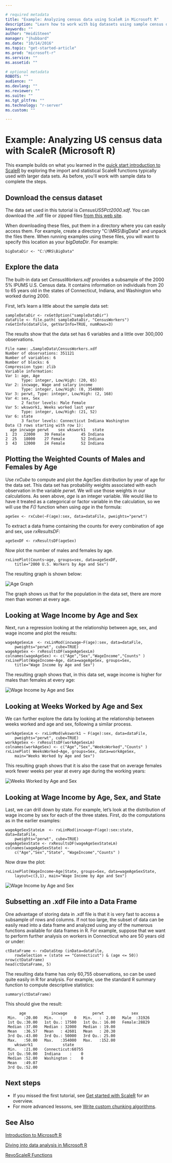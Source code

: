 ```yaml
---

# required metadata
title: "Example: Analyzing census data using ScaleR in Microsoft R"
description: "Learn how to work with big datasets using sample census data in thisample loandata in this ScaleR tutorial walkthrough.s ScaleR tutorial walkthrough."
keywords: ""
author: "HeidiSteen"
manager: "jhubbard"
ms.date: "10/14/2016"
ms.topic: "get-started-article"
ms.prod: "microsoft-r"
ms.service: ""
ms.assetid: ""

# optional metadata
ROBOTS: ""
audience: ""
ms.devlang: ""
ms.reviewer: ""
ms.suite: ""
ms.tgt_pltfrm: ""
ms.technology: "r-server"
ms.custom: ""

---
```


# Example: Analyzing US census data with ScaleR (Microsoft R)

This example builds on what you learned in the [quick start introduction to ScaleR](scaler-getting-started.md) by exploring the import and statistical ScaleR functions typically used with larger data sets. As before, you'll work with sample data to complete the steps.

## Download the census dataset

The data set used in this tutorial is *CensusUS5Pct2000.xdf*. You can download the .xdf file or zipped files [from this web site](http://go.microsoft.com/fwlink/?LinkID=698896&clcid=0x409).

When downloading these files, put them in a directory where you can easily access them. For example, create a directory "C:\MRS\BigData" and unpack the files there. When running examples using these files, you will want to specify this location as your *bigDataDir*. For example:

	bigDataDir <- "C:\MRS\BigData"

## Explore the data

The built-in data set *CensusWorkers.xdf* provides a subsample of the 2000 5% IPUMS U.S. Census data. It contains information on individuals from 20 to 65 years old in the states of Connecticut, Indiana, and Washington who worked during 2000.

First, let’s learn a little about the sample data set:

	sampleDataDir <- rxGetOption("sampleDataDir")
	dataFile <- file.path( sampleDataDir, "CensusWorkers")
	rxGetInfo(dataFile, getVarInfo=TRUE, numRows=3)

The results show that the data set has 6 variables and a little over 300,000 observations.

	File name: …SampleData\CensusWorkers.xdf
	Number of observations: 351121
	Number of variables: 6
	Number of blocks: 6
	Compression type: zlib
	Variable information:
	Var 1: age, Age
	       Type: integer, Low/High: (20, 65)
	Var 2: incwage, Wage and salary income
	       Type: integer, Low/High: (0, 354000)
	Var 3: perwt, Type: integer, Low/High: (2, 168)
	Var 4: sex, Sex
	       2 factor levels: Male Female
	Var 5: wkswork1, Weeks worked last year
	       Type: integer, Low/High: (21, 52)
	Var 6: state
	       3 factor levels: Connecticut Indiana Washington
	Data (3 rows starting with row 1):
	  age incwage perwt    sex wkswork1   state
	1  23   22000    39 Female       45 Indiana
	2  25   18000    27 Female       52 Indiana
	3  43   12000    24 Female       52 Indiana

## Plotting the Weighted Counts of Males and Females by Age

Use *rxCube* to compute and plot the Age/Sex distribution by year of age for the data set. This data set has probability weights associated with each observation in the variable *perwt*. We will use those weights in our calculations. As seen above, *age* is an integer variable.  We would like to have it treated as a categorical or factor variable in the calculation, so we will use the *F()* function when using *age* in the formula:

	ageSex <- rxCube(~F(age):sex, data=dataFile, pweights="perwt")

To extract a data frame containing the counts for every combination of age and sex, use *rxResultsDF*:

	ageSexDF <- rxResultsDF(ageSex)

Now plot the number of males and females by age.

	rxLinePlot(Counts~age, groups=sex, data=ageSexDF,
	 	title="2000 U.S. Workers by Age and Sex")

The resulting graph is shown below:

![Age Graph](media/rserver-scaler-getting-started/age_graph.png)

The graph shows us that for the population in the data set, there are more men than women at every age.

## Looking at Wage Income by Age and Sex

Next, run a regression looking at the relationship between age, sex, and wage income and plot the results:

	wageAgeSexLm  <- rxLinMod(incwage~F(age):sex, data=dataFile,
		pweights="perwt", cube=TRUE)
	wageAgeSex <- rxResultsDF(wageAgeSexLm)
	colnames(wageAgeSex) <- c("Age","Sex","WageIncome","Counts" )
	rxLinePlot(WageIncome~Age, data=wageAgeSex, groups=Sex,
		title="Wage Income by Age and Sex")

The resulting graph shows that, in this data set, wage income is higher for males than females at every age:

![Wage Income by Age and Sex](media/rserver-scaler-getting-started/wage_income_age_graph.png)

## Looking at Weeks Worked by Age and Sex

We can further explore the data by looking at the relationship between weeks worked and age and sex, following a similar process.

	workAgeSexLm <- rxLinMod(wkswork1 ~ F(age):sex, data=dataFile,
		pweights="perwt", cube=TRUE)
	workAgeSex <- rxResultsDF(workAgeSexLm)
	colnames(workAgeSex) <- c("Age","Sex","WeeksWorked","Counts" )
	rxLinePlot( WeeksWorked~Age, groups=Sex, data=workAgeSex,
		main="Weeks Worked by Age and Sex")

This resulting graph shows that it is also the case that on average females work fewer weeks per year at every age during the working years:

![Weeks Worked by Age and Sex](media/rserver-scaler-getting-started/weeks_worked_age_graph.png)

## Looking at Wage Income by Age, Sex, and State

Last, we can drill down by state.  For example, let’s look at the distribution of wage income by sex for each of the three states. First, do the computations as in the earlier examples:

	wageAgeSexStateLm  <- rxLinMod(incwage~F(age):sex:state, data=dataFile,
		pweights="perwt", cube=TRUE)
	wageAgeSexState <- rxResultsDF(wageAgeSexStateLm)
	colnames(wageAgeSexState) <-
		c("Age","Sex","State", "WageIncome","Counts" )

Now draw the plot:

	rxLinePlot(WageIncome~Age|State, groups=Sex, data=wageAgeSexState,
		layout=c(3,1), main="Wage Income by Age and Sex")

![Wage Income by Age and Sex](media/rserver-scaler-getting-started/wage_income_age_graph_2.png)

## Subsetting an .xdf File into a Data Frame

One advantage of storing data in .xdf file is that it is very fast to access a subsample of rows and columns.  If not too large, the subset of data can be easily read into a data frame and analyzed using any of the numerous functions available for data frames in R.  For example, suppose that we want to perform further analysis on workers in Connecticut who are 50 years old or under:

	ctDataFrame <- rxDataStep (inData=dataFile,
		rowSelection = (state == "Connecticut") & (age <= 50))
	nrow(ctDataFrame)
	head(ctDataFrame, 5)

The resulting data frame has only 60,755 observations, so can be used quite easily in R for analysis. For example, use the standard R summary function to compute descriptive statistics:

	summary(ctDataFrame)

This should give the result:

	      age           incwage           perwt            sex       
	 Min.   :20.00   Min.   :     0   Min.   :  2.00   Male  :31926  
	 1st Qu.:30.00   1st Qu.: 17500   1st Qu.: 16.00   Female:28829  
	 Median :37.00   Median : 32000   Median : 19.00                 
	 Mean   :36.57   Mean   : 42601   Mean   : 20.30                 
	 3rd Qu.:43.00   3rd Qu.: 50000   3rd Qu.: 25.00                 
	 Max.   :50.00   Max.   :354000   Max.   :152.00                 
	    wkswork1             state      
	 Min.   :21.00   Connecticut:60755  
	 1st Qu.:50.00   Indiana    :    0  
	 Median :52.00   Washington :    0  
	 Mean   :49.07                      
	 3rd Qu.:52.00

## Next steps

- If you missed the first tutorial, see [Get started with ScaleR](scaler-getting-started.md) for an overview.
- For more advanced lessons, see [Write custom chunking algorithms](scaler-getting-started-4-write-chunking-algorithms.md).

## See Also

[Introduction to Microsoft R](microsoft-r-getting-started.md)

[Diving into data analysis in Microsoft R](data-analysis-in-microsoft-r.md)

[RevoScaleR Functions](../scaler/scaler.md)
